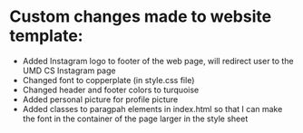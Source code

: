 # Custom changes made to website template:

- Added Instagram logo to footer of the web page, will redirect user to the UMD CS Instagram page
- Changed font to copperplate (in style.css file)
- Changed header and footer colors to turquoise 
- Added personal picture for profile picture
- Added classes to paragpah elements in index.html so that I can make the font in the container of the page larger in the style sheet


